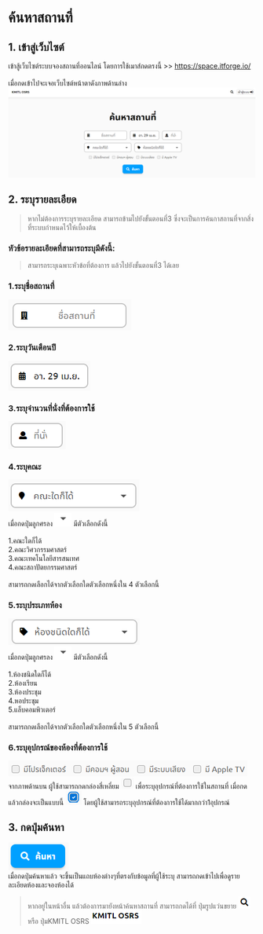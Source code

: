 # ค้นหาสถานที่
## 1. เข้าสู่เว็บไซต์
   เข้าสู้เว็บไซต์ระบบจองสถานที่ออนไลน์ โดยการใช้เมาส์กดตรงนี้ >> https://space.itforge.io/
   <br><br>เมื่อกดเข้าไปจะเจอเว็บไซต์หน้าตาดังภาพด้านล่าง
   ![](../man-img/01.find-space/find-space-page.png)
## 2. ระบุรายละเอียด
> หากไม่ต้องการระบุรายละเอียด สามารถข้ามไปยังขั้นตอนที่3 ซึ่งจะเป็นการค้นกาสถานที่จากสิ่งที่ระบบกำหนดไว้ให้เบื้องต้น
   
   ### หัวข้อรายละเอียดที่สามารถระบุมีดังนี้:
> สามารถระบุเฉพาะหัวข้อที่ต้องการ แล้วไปยังขั้นตอนที่3 ได้เลย
   
   ### 1.ระบุชื่อสถานที่ <br>
   ![](../man-img/01.find-space/space-location.png)<br>
   ### 2.ระบุวันเดือนปี <br>
   ![](../man-img/01.find-space/space-date.png)<br>
   ### 3.ระบุจำนวนที่นั่งที่ต้องการใช้ <br> 
   ![](../man-img/01.find-space/space-chair.png)<br>
   ### 4.ระบุคณะ <br>
   ![](../man-img/01.find-space/space-faculty.png)<br>
   เมื่อกดปุ่มลูกศรลง  ![](../man-img/01.find-space/down-arrow.png) มีตัวเลือกดังนี้<br><br>
      1.คณะใดก็ได้<br>
      2.คณะวิศวกรรมศาสตร์<br>
      3.คณะเทคโนโลยีสารสนเทศ<br>
      4.คณะสถาปัตยกรรมศาสตร์<br><br>
   สามารถกดเลือกได้จากตัวเลือกใดตัวเลือกหนึ่งใน 4 ตัวเลือกนี้<br>
   ### 5.ระบุประเภทห้อง <br> 
   ![](../man-img/01.find-space/space-room-type.png)<br>
   เมื่อกดปุ่มลูกศรลง  ![](../man-img/01.find-space/down-arrow.png) มีตัวเลือกดังนี้<br><br>
      1.ห้องชนิดใดก็ได้<br>
      2.ห้องเรียน<br>
      3.ห้องประชุม<br>
      4.หอประชุม<br>
      5.แล็บคอมพิวเตอร์<br><br>
   สามารถกดเลือกได้จากตัวเลือกใดตัวเลือกหนึ่งใน 5 ตัวเลือกนี้<br>
   ### 6.ระบุอุปกรณ์ของห้องที่ต้องการใช้ <br>
   ![](../man-img/01.find-space/space-equipment.png)<br>
   จากภาพด้านบน ผู้ใช้สามารถกดกล่องสี่เหลี่ยม ![](../man-img/01.find-space/blank-box.png)  เพื่อระบุอุปกรณ์ที่ต้องการใช้ในสถานที่ เมื่อกดแล้วกล่องจะเป็นแบบนี้ ![](../man-img/01.find-space/selected-box.png) โดยผู้ใช้สามารถระบุอุปกรณ์ที่ต้องการใช้ได้มากกว่า1อุปกรณ์
## 3. กดปุ่มค้นหา
   ![](../man-img/01.find-space/space-find-button.png)<br>
   เมื่อกดปุ่มค้นหาแล้ว จะขึ้นเป็นแถบห้องต่างๆที่ตรงกับข้อมูลที่ผู้ใช้ระบุ
   สามารถกดเข้าไปเพื่อดูรายละเอียดห้องและจองห้องได้
> หากอยู่ในหน้าอื่น แล้วต้องการมายังหน้าค้นหาสถานที่ สามารถกดได้ที่ ปุ่มรูปแว่นขยาย ![](../man-img/01.find-space/search-page-button.png) หรือ ปุ่มKMITL OSRS ![](../man-img/01.find-space/home-button.png)
